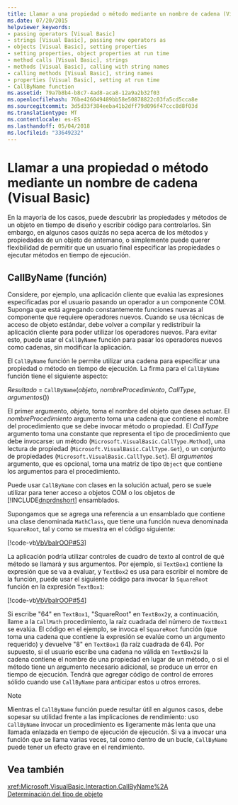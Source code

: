 ```yaml
---
title: Llamar a una propiedad o método mediante un nombre de cadena (Visual Basic)
ms.date: 07/20/2015
helpviewer_keywords:
- passing operators [Visual Basic]
- strings [Visual Basic], passing new operators as
- objects [Visual Basic], setting properties
- setting properties, object properties at run time
- method calls [Visual Basic], strings
- methods [Visual Basic], calling with string names
- calling methods [Visual Basic], string names
- properties [Visual Basic], setting at run time
- CallByName function
ms.assetid: 79a7b8b4-b8c7-4ad8-aca8-12a9a2b32f03
ms.openlocfilehash: 76be426049489bb58e50878822c03fa5cd5cca8e
ms.sourcegitcommit: 3d5d33f384eeba41b2dff79d096f47ccc8d8f03d
ms.translationtype: MT
ms.contentlocale: es-ES
ms.lasthandoff: 05/04/2018
ms.locfileid: "33649232"
---
```

# <a name="calling-a-property-or-method-using-a-string-name-visual-basic"></a>Llamar a una propiedad o método mediante un nombre de cadena (Visual Basic)
En la mayoría de los casos, puede descubrir las propiedades y métodos de un objeto en tiempo de diseño y escribir código para controlarlos. Sin embargo, en algunos casos quizás no sepa acerca de los métodos y propiedades de un objeto de antemano, o simplemente puede querer flexibilidad de permitir que un usuario final especificar las propiedades o ejecutar métodos en tiempo de ejecución.  
  
## <a name="callbyname-function"></a>CallByName (función)  
 Considere, por ejemplo, una aplicación cliente que evalúa las expresiones especificadas por el usuario pasando un operador a un componente COM. Suponga que está agregando constantemente funciones nuevas al componente que requiere operadores nuevos. Cuando se usa técnicas de acceso de objeto estándar, debe volver a compilar y redistribuir la aplicación cliente para poder utilizar los operadores nuevos. Para evitar esto, puede usar el `CallByName` función para pasar los operadores nuevos como cadenas, sin modificar la aplicación.  
  
 El `CallByName` función le permite utilizar una cadena para especificar una propiedad o método en tiempo de ejecución. La firma para el `CallByName` función tiene el siguiente aspecto:  
  
 *Resultado* = `CallByName`(*objeto*, *nombreProcedimiento*, *CallType*, *argumentos*())  
  
 El primer argumento, *objeto*, toma el nombre del objeto que desea actuar. El *nombreProcedimiento* argumento toma una cadena que contiene el nombre del procedimiento que se debe invocar método o propiedad. El *CallType* argumento toma una constante que representa el tipo de procedimiento que debe invocarse: un método (`Microsoft.VisualBasic.CallType.Method`), una lectura de propiedad (`Microsoft.VisualBasic.CallType.Get`), o un conjunto de propiedades (`Microsoft.VisualBasic.CallType.Set`). El *argumentos* argumento, que es opcional, toma una matriz de tipo `Object` que contiene los argumentos para el procedimiento.  
  
 Puede usar `CallByName` con clases en la solución actual, pero se suele utilizar para tener acceso a objetos COM o los objetos de [!INCLUDE[dnprdnshort](~/includes/dnprdnshort-md.md)] ensamblados.  
  
 Supongamos que se agrega una referencia a un ensamblado que contiene una clase denominada `MathClass`, que tiene una función nueva denominada `SquareRoot`, tal y como se muestra en el código siguiente:  
  
 [!code-vb[VbVbalrOOP#53](../../../../visual-basic/misc/codesnippet/VisualBasic/calling-a-property-or-method-using-a-string-name_1.vb)]  
  
 La aplicación podría utilizar controles de cuadro de texto al control de qué método se llamará y sus argumentos. Por ejemplo, si `TextBox1` contiene la expresión que se va a evaluar, y `TextBox2` es usa para escribir el nombre de la función, puede usar el siguiente código para invocar la `SquareRoot` función en la expresión `TextBox1`:  
  
 [!code-vb[VbVbalrOOP#54](../../../../visual-basic/misc/codesnippet/VisualBasic/calling-a-property-or-method-using-a-string-name_2.vb)]  
  
 Si escribe "64" en `TextBox1`, "SquareRoot" en `TextBox2`y, a continuación, llame a la `CallMath` procedimiento, la raíz cuadrada del número de `TextBox1` se evalúa. El código en el ejemplo, se invoca el `SquareRoot` función (que toma una cadena que contiene la expresión se evalúe como un argumento requerido) y devuelve "8" en `TextBox1` (la raíz cuadrada de 64). Por supuesto, si el usuario escribe una cadena no válida en `TextBox2`si la cadena contiene el nombre de una propiedad en lugar de un método, o si el método tiene un argumento necesario adicional, se produce un error en tiempo de ejecución. Tendrá que agregar código de control de errores sólido cuando use `CallByName` para anticipar estos u otros errores.  
  
> [!NOTE]
>  Mientras el `CallByName` función puede resultar útil en algunos casos, debe sopesar su utilidad frente a las implicaciones de rendimiento: uso `CallByName` invocar un procedimiento es ligeramente más lenta que una llamada enlazada en tiempo de ejecución de ejecución. Si va a invocar una función que se llama varias veces, tal como dentro de un bucle, `CallByName` puede tener un efecto grave en el rendimiento.  
  
## <a name="see-also"></a>Vea también  
 <xref:Microsoft.VisualBasic.Interaction.CallByName%2A>  
 [Determinación del tipo de objeto](../../../../visual-basic/programming-guide/language-features/early-late-binding/determining-object-type.md)

